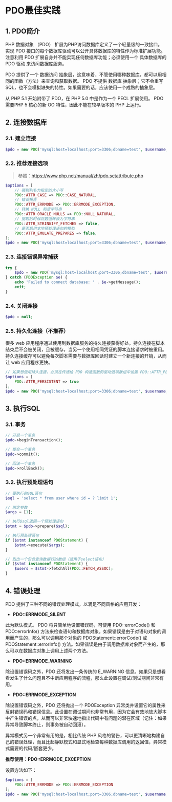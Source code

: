 # PDO最佳实践



## 1. PDO简介

PHP 数据对象 （PDO） 扩展为PHP访问数据库定义了一个轻量级的一致接口。实现 PDO 接口的每个数据库驱动可以公开具体数据库的特性作为标准扩展功能。 注意利用 PDO 扩展自身并不能实现任何数据库功能；必须使用一个 具体数据库的 PDO 驱动 来访问数据库服务。

PDO 提供了一个 数据访问 抽象层，这意味着，不管使用哪种数据库，都可以用相同的函数（方法）来查询和获取数据。 PDO 不提供 数据库 抽象层；它不会重写 SQL，也不会模拟缺失的特性。如果需要的话，应该使用一个成熟的抽象层。

从 PHP 5.1 开始附带了 PDO，在 PHP 5.0 中是作为一个 PECL 扩展使用。 PDO 需要PHP 5 核心的新 OO 特性，因此不能在较早版本的 PHP 上运行。



## 2. 连接数据库



### 2.1. 建立连接

```php
$pdo = new PDO('mysql:host=localhost;port=3306;dbname=test', $username, $password, $options);
```

### 2.2. 推荐连接选项

> 参照：https://www.php.net/manual/zh/pdo.setattribute.php

```php
$options = [
    // 强制列名为指定的大小写 
    PDO::ATTR_CASE => PDO::CASE_NATURAL,
    // 错误报告
    PDO::ATTR_ERRMODE => PDO::ERRMODE_EXCEPTION,
    // 转换 NULL 和空字符串
    PDO::ATTR_ORACLE_NULLS => PDO::NULL_NATURAL,
    // 提取的时候将数值转换为字符串
    PDO::ATTR_STRINGIFY_FETCHES => false,
    // 是否启用本地预处理语句的模拟
    PDO::ATTR_EMULATE_PREPARES => false,
];
$pdo = new PDO('mysql:host=localhost;port=3306;dbname=test', $username, $password, $options);
```

### 2.3. 连接错误异常捕获

```php
try {
    $pdo = new PDO('mysql:host=localhost;port=3306;dbname=test', $username, $password, $options);
} catch (PDOException $e) {
    echo 'Failed to connect database: ' . $e->getMessage();
    exit;
}
```

### 2.4. 关闭连接

```php
$pdo = null;
```

### 2.5. 持久化连接（不推荐）

很多 web 应用程序通过使用到数据库服务的持久连接获得好处。持久连接在脚本结束后不会被关闭，且被缓存，当另一个使用相同凭证的脚本连接请求时被重用。持久连接缓存可以避免每次脚本需要与数据库回话时建立一个新连接的开销，从而让 web 应用程序更快。

```php
// 如果想使用持久连接，必须在传递给 PDO 构造函数的驱动选项数组中设置 PDO::ATTR_PERSISTENT
$options = [
    PDO::ATTR_PERSISTENT => true
];
$pdo = new PDO('mysql:host=localhost;port=3306;dbname=test', $username, $password, $options);
```



## 3. 执行SQL



### 3.1. 事务

```php
// 开启一个事务
$pdo->beginTransaction();

// 提交一个事务
$pdo->commit();

// 回滚一个事务
$pdo->rollBack();
```

### 3.2. 执行预处理语句

```php
// 要执行的SQL语句
$sql = 'select * from user where id = ? limit 1';

// 绑定参数
$args = [1];

// 执行$sql返回一个预处理语句
$stmt = $pdo->prepare($sql);

// 执行预处理语句
if ($stmt instanceof PDOStatement) {
    $stmt->execute($args);
}

// 取出一个包含查询数据行的数组（适用于select语句）
if ($stmt instanceof PDOStatement) {
    $users = $stmt->fetchAll(PDO::FETCH_ASSOC);
}
```



## 4. 错误处理



PDO 提供了三种不同的错误处理模式，以满足不同风格的应用开发：

- **PDO::ERRMODE_SILENT**

此为默认模式。 PDO 将只简单地设置错误码，可使用 PDO::errorCode() 和 PDO::errorInfo() 方法来检查语句和数据库对象。如果错误是由于对语句对象的调用而产生的，那么可以调用那个对象的 PDOStatement::errorCode() 或 PDOStatement::errorInfo() 方法。如果错误是由于调用数据库对象而产生的，那么可以在数据库对象上调用上述两个方法。

- **PDO::ERRMODE_WARNING**

除设置错误码之外，PDO 还将发出一条传统的 E_WARNING 信息。如果只是想看看发生了什么问题且不中断应用程序的流程，那么此设置在调试/测试期间非常有用。

- **PDO::ERRMODE_EXCEPTION**

除设置错误码之外，PDO 还将抛出一个 PDOException 异常类并设置它的属性来反射错误码和错误信息。此设置在调试期间也非常有用，因为它会有效地放大脚本中产生错误的点，从而可以非常快速地指出代码中有问题的潜在区域（记住：如果异常导致脚本终止，则事务被自动回滚）。

异常模式另一个非常有用的是，相比传统 PHP 风格的警告，可以更清晰地构建自己的错误处理，而且比起静默模式和显式地检查每种数据库调用的返回值，异常模式需要的代码/嵌套更少。

**推荐使用：PDO::ERRMODE_EXCEPTION**

设置方法如下：

```php
$options = [
    PDO::ATTR_ERRMODE => PDO::ERRMODE_EXCEPTION
];
$pdo = new PDO('mysql:host=localhost;port=3306;dbname=test', $username, $password, $options);
```